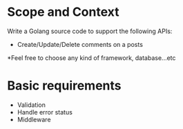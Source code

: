 # Scope and Context

Write a Golang source code to support the following APIs:

- Create/Update/Delete comments on a posts

*Feel free to choose any kind of framework, database...etc

# Basic requirements

- Validation
- Handle error status
- Middleware
